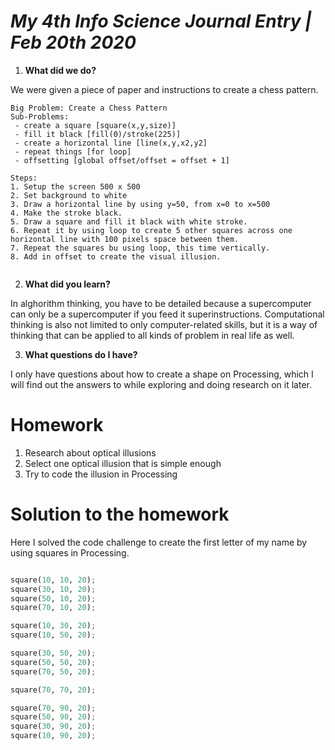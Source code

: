 # *My 4th Info Science Journal Entry | Feb 20th 2020*

1. **What did we do?**

We were given a piece of paper and instructions to create a chess pattern.

```
Big Problem: Create a Chess Pattern
Sub-Problems: 
 - create a square [square(x,y,size)]
 - fill it black [fill(0)/stroke(225)]
 - create a horizontal line [line(x,y,x2,y2]
 - repeat things [for loop]
 - offsetting [global offset/offset = offset + 1]
   
Steps:
1. Setup the screen 500 x 500 
2. Set background to white
3. Draw a horizontal line by using y=50, from x=0 to x=500
4. Make the stroke black.
5. Draw a square and fill it black with white stroke.
6. Repeat it by using loop to create 5 other squares across one horizontal line with 100 pixels space between them.
7. Repeat the squares bu using loop, this time vertically.
8. Add in offset to create the visual illusion.
    
```

2. **What did you learn?**

In alghorithm thinking, you have to be detailed because a supercomputer can only be a supercomputer if you feed it superinstructions. Computational thinking is also not limited to only computer-related skills, but it is a way of thinking that can be applied to all kinds of problem in real life as well.

3. **What questions do I have?**

I only have questions about how to create a shape on Processing, which I will find out the answers to while exploring and doing research on it later.

# Homework

1. Research about optical illusions 
2. Select one optical illusion that is simple enough
3. Try to code the illusion in Processing 

# Solution to the homework 

Here I solved the code challenge to create the first letter of my name by using squares in Processing.

```.py

square(10, 10, 20);
square(30, 10, 20);
square(50, 10, 20);
square(70, 10, 20);

square(10, 30, 20);
square(10, 50, 20);

square(30, 50, 20);
square(50, 50, 20);
square(70, 50, 20);

square(70, 70, 20);

square(70, 90, 20);
square(50, 90, 20);
square(30, 90, 20);
square(10, 90, 20);

```
